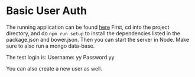 # Basic User Auth
The running application can be found [here](https://shielded-beyond-7957.herokuapp.com/) 
First, cd into the project directory, and do `npm run setup` to install the dependencies listed in the package.json and bower.json.  Then you can start the server in Node. Make sure to also run a mongo data-base.

The test login is:
Username: yy
Password yy

You can also create a new user as well. 


